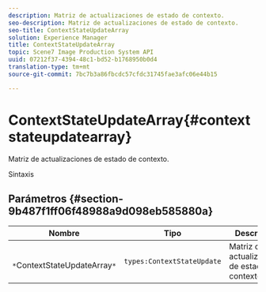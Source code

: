 ```yaml
---
description: Matriz de actualizaciones de estado de contexto.
seo-description: Matriz de actualizaciones de estado de contexto.
seo-title: ContextStateUpdateArray
solution: Experience Manager
title: ContextStateUpdateArray
topic: Scene7 Image Production System API
uuid: 07212f37-4394-48c1-bd52-b1768950b0d4
translation-type: tm+mt
source-git-commit: 7bc7b3a86fbcdc57cfdc31745fae3afc06e44b15

---
```



# ContextStateUpdateArray{#contextstateupdatearray}

Matriz de actualizaciones de estado de contexto.

Sintaxis

## Parámetros {#section-9b487f1ff06f48988a9d098eb585880a}

| Nombre | Tipo | Descripción |
|---|---|---|
| ` *`ContextStateUpdateArray`*` | `types:ContextStateUpdate` | Matriz de actualizaciones de estado de contexto. |

